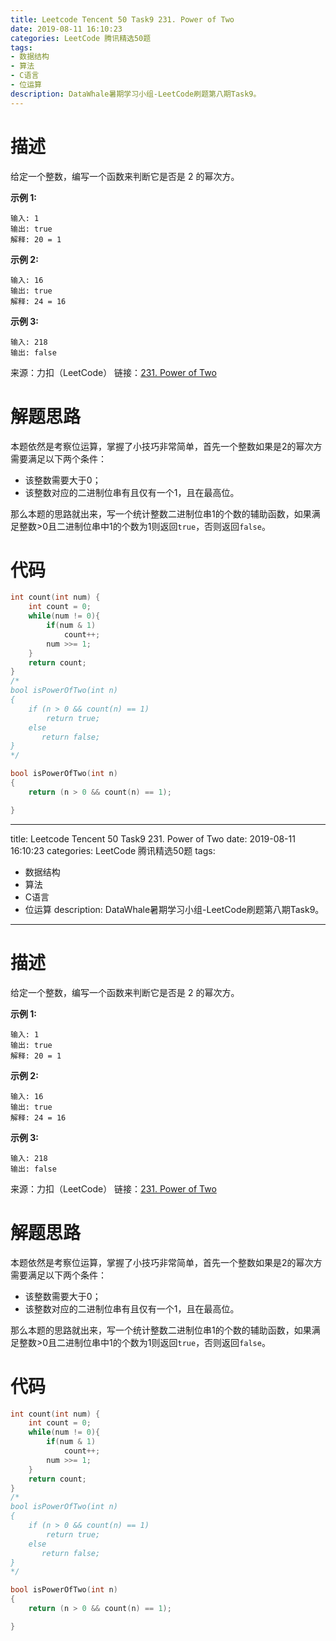 ```yaml
---
title: Leetcode Tencent 50 Task9 231. Power of Two
date: 2019-08-11 16:10:23
categories: LeetCode 腾讯精选50题
tags:
- 数据结构
- 算法
- C语言
- 位运算
description: DataWhale暑期学习小组-LeetCode刷题第八期Task9。
---
```


# 描述

给定一个整数，编写一个函数来判断它是否是 2 的幂次方。

**示例 1:**
```
输入: 1
输出: true
解释: 20 = 1
```

**示例 2:**
```
输入: 16
输出: true
解释: 24 = 16
```

**示例 3:**
```
输入: 218
输出: false
```

来源：力扣（LeetCode）
链接：[231. Power of Two](https://leetcode-cn.com/problems/power-of-two)


# 解题思路

本题依然是考察位运算，掌握了小技巧非常简单，首先一个整数如果是2的幂次方需要满足以下两个条件：

- 该整数需要大于0；
- 该整数对应的二进制位串有且仅有一个1，且在最高位。

那么本题的思路就出来，写一个统计整数二进制位串1的个数的辅助函数，如果满足整数>0且二进制位串中1的个数为1则返回`true`，否则返回`false`。

# 代码


```c
int count(int num) {
    int count = 0; 
    while(num != 0){
        if(num & 1) 
            count++;
        num >>= 1; 
    }
    return count;
}
/*
bool isPowerOfTwo(int n)
{
	if (n > 0 && count(n) == 1)
		return true;
	else 
	   return false;
}
*/

bool isPowerOfTwo(int n)
{
	return (n > 0 && count(n) == 1);

}
``` 
---
title: Leetcode Tencent 50 Task9 231. Power of Two
date: 2019-08-11 16:10:23
categories: LeetCode 腾讯精选50题
tags:
- 数据结构
- 算法
- C语言
- 位运算
description: DataWhale暑期学习小组-LeetCode刷题第八期Task9。
---

# 描述

给定一个整数，编写一个函数来判断它是否是 2 的幂次方。

**示例 1:**
```
输入: 1
输出: true
解释: 20 = 1
```

**示例 2:**
```
输入: 16
输出: true
解释: 24 = 16
```

**示例 3:**
```
输入: 218
输出: false
```

来源：力扣（LeetCode）
链接：[231. Power of Two](https://leetcode-cn.com/problems/power-of-two)


# 解题思路

本题依然是考察位运算，掌握了小技巧非常简单，首先一个整数如果是2的幂次方需要满足以下两个条件：

- 该整数需要大于0；
- 该整数对应的二进制位串有且仅有一个1，且在最高位。

那么本题的思路就出来，写一个统计整数二进制位串1的个数的辅助函数，如果满足整数>0且二进制位串中1的个数为1则返回`true`，否则返回`false`。

# 代码


```c
int count(int num) {
    int count = 0; 
    while(num != 0){
        if(num & 1) 
            count++;
        num >>= 1; 
    }
    return count;
}
/*
bool isPowerOfTwo(int n)
{
	if (n > 0 && count(n) == 1)
		return true;
	else 
	   return false;
}
*/

bool isPowerOfTwo(int n)
{
	return (n > 0 && count(n) == 1);

}
``` 
